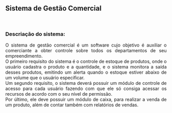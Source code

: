 ## Sistema de Gestão Comercial

&nbsp;
### Descriação do sistema:

<div style="text-align: justify"> 
O sistema de gestão comercial é um software cujo objetivo é auxiliar o comerciante a obter controle sobre todos os departamentos de seu empreendimento.
<br>
O primeiro requisito do sistema  é o controle de estoque de produtos, onde o usuário cadastra o produto e a quantidade, e o sistema monitora a saída desses produtos, emitindo um alerta quando o estoque estiver abaixo de um volume que o usuário especificar.
<br>
Um segundo requisito, o sistema deverá possuir um módulo de controle de acesso para cada usuário fazendo com que ele só consiga acessar os recursos de acordo com o seu nível de permissão.
<br>
Por último, ele deve possuir um módulo de caixa, para realizar a venda de um produto, além de contar também com relatórios de vendas.
</div>

